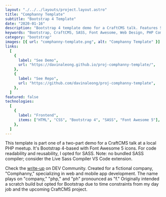 ```yaml
---
layout: "./../../layouts/project.layout.astro"
title: "Comphanny Template"
subtitle: "Bootstrap 4 Template"
date: "2020-01-16"
description: "Bootstrap 4 template demo for a CraftCMS talk. Features SASS, Font Awesome 5 icons, and a fictional company 'Comphanny.' Read more on DEV Community."
keywords: "Bootstrap, CraftCMS, SASS, Font Awesome, Web Design, PHP Community"
category: "bootstrap"
images: [{ url: "comphanny-template.png", alt: "Comphanny Template" }]
links:
  [
    {
      label: "See Demo",
      url: "https://davinaleong.github.io/proj-comphanny-template/",
    },
    {
      label: "See Repo",
      url: "https://github.com/davinaleong/proj-comphanny-template",
    },
  ]
featured: false
technologies:
  [
    {
      label: "Frontend",
      items: ["HTML", "CSS", "Bootstrap 4", "SASS", "Font Awesome 5"],
    },
  ]
---
```


This template is part one of a two-part demo for a CraftCMS talk at a local PHP meetup. It's Bootstrap 4-based with Font Awesome 5 icons. For code readability and reusability, I opted for SASS. Note: no bundled SASS compiler; consider the Live Sass Compiler VS Code extension.

Check the [write-up](https://dev.to/davinaleong/released-my-first-bootstrap-4-template-2b00) on DEV Community. Created for a fictional company, "Comphanny," specializing in web and mobile app development. The name plays on "company," "php," and "ph" pronounced as "f." Originally intended a scratch build but opted for Bootstrap due to time constraints from my day job and the upcoming CraftCMS project.
